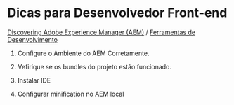 Dicas para Desenvolvedor Front-end
=========

[Discovering Adobe Experience Manager (AEM)](README.md) / [Ferramentas de Desenvolvimento](dicas-para-desenvolvedor-front-end.md)

1. Configure o Ambiente do AEM Corretamente.
    
2. Vefirique se os bundles do projeto estão funcionado.

3. Instalar IDE

4. Configurar minification no AEM local 
